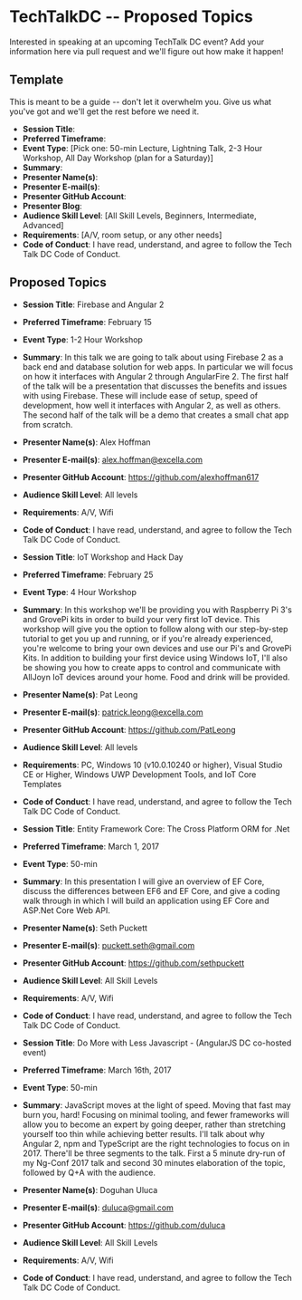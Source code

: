 # TechTalkDC -- Proposed Topics
Interested in speaking at an upcoming TechTalk DC event? Add your information here via pull request and we'll figure out how make it happen!

## Template
This is meant to be a guide -- don't let it overwhelm you. Give us what you've got and we'll get the rest before we need it.
 
* **Session Title**:  
 * **Preferred Timeframe**:  
 * **Event Type**: [Pick one: 50-min Lecture, Lightning Talk, 2-3 Hour Workshop, All Day Workshop (plan for a Saturday)]
 * **Summary**: 
 * **Presenter Name(s)**: 
 * **Presenter E-mail(s)**: 
 * **Presenter GitHub Account**: 
 * **Presenter Blog**: 
 * **Audience Skill Level**: [All Skill Levels, Beginners, Intermediate, Advanced]
 * **Requirements**: [A/V, room setup, or any other needs]
 * **Code of Conduct**: I have read, understand, and agree to follow the Tech Talk DC Code of Conduct.

## Proposed Topics

* **Session Title**:  Firebase and Angular 2
 * **Preferred Timeframe**:  February 15
 * **Event Type**: 1-2 Hour Workshop
 * **Summary**: In this talk we are going to talk about using Firebase 2 as a back end and database solution for web apps. In particular we will focus on how it interfaces with Angular 2 through AngularFire 2. The first half of the talk will be a presentation that discusses the benefits and issues with using Firebase. These will include ease of setup, speed of development, how well it interfaces with Angular 2, as well as others. The second half of the talk will be a demo that creates a small chat app from scratch.
 * **Presenter Name(s)**:  Alex Hoffman
 * **Presenter E-mail(s)**: alex.hoffman@excella.com	
 * **Presenter GitHub Account**: https://github.com/alexhoffman617
 * **Audience Skill Level**: All levels
 * **Requirements**: A/V, Wifi
 * **Code of Conduct**: I have read, understand, and agree to follow the Tech Talk DC Code of Conduct.

 * **Session Title**:  IoT Workshop and Hack Day
 * **Preferred Timeframe**:  February 25
 * **Event Type**: 4 Hour Workshop
 * **Summary**: In this workshop we'll be providing you with Raspberry Pi 3's and GrovePi kits in order to build your very first IoT device.  This workshop will give you the option to follow along with our step-by-step tutorial to get you up and running, or if you're already experienced, you're welcome to bring your own devices and use our Pi's and GrovePi Kits.
In addition to building your first device using Windows IoT, I'll also be showing you how to create apps to control and communicate with AllJoyn IoT devices around your home.
Food and drink will be provided. 
 * **Presenter Name(s)**:  Pat Leong
 * **Presenter E-mail(s)**: patrick.leong@excella.com	
 * **Presenter GitHub Account**: https://github.com/PatLeong
 * **Audience Skill Level**: All levels
 * **Requirements**: PC, Windows 10 (v10.0.10240 or higher), Visual Studio CE or Higher, Windows UWP Development Tools, and IoT Core Templates
 * **Code of Conduct**: I have read, understand, and agree to follow the Tech Talk DC Code of Conduct.
 
* **Session Title**: Entity Framework Core: The Cross Platform ORM for .Net
 * **Preferred Timeframe**:  March 1, 2017
 * **Event Type**: 50-min
 * **Summary**: In this presentation I will give an overview of EF Core, discuss the differences between EF6 and EF Core, and give a coding walk through in which I will build an application using EF Core and ASP.Net Core Web API.
 * **Presenter Name(s)**:  Seth Puckett
 * **Presenter E-mail(s)**: puckett.seth@gmail.com
 * **Presenter GitHub Account**: https://github.com/sethpuckett
 * **Audience Skill Level**: All Skill Levels
 * **Requirements**: A/V, Wifi
 * **Code of Conduct**: I have read, understand, and agree to follow the Tech Talk DC Code of Conduct.
 
* **Session Title**: Do More with Less Javascript - (AngularJS DC co-hosted event)
 * **Preferred Timeframe**:  March 16th, 2017
 * **Event Type**: 50-min
 * **Summary**: JavaScript moves at the light of speed. Moving that fast may burn you, hard! Focusing on minimal tooling, and fewer frameworks will allow you to become an expert by going deeper, rather than stretching yourself too thin while achieving better results. I'll talk about why Angular 2, npm and TypeScript are the right technologies to focus on in 2017. There'll be three segments to the talk. First a 5 minute dry-run of my Ng-Conf 2017 talk and second 30 minutes elaboration of the topic, followed by Q+A with the audience.
 * **Presenter Name(s)**:  Doguhan Uluca
 * **Presenter E-mail(s)**: duluca@gmail.com
 * **Presenter GitHub Account**: https://github.com/duluca
 * **Audience Skill Level**: All Skill Levels
 * **Requirements**: A/V, Wifi
 * **Code of Conduct**: I have read, understand, and agree to follow the Tech Talk DC Code of Conduct.
